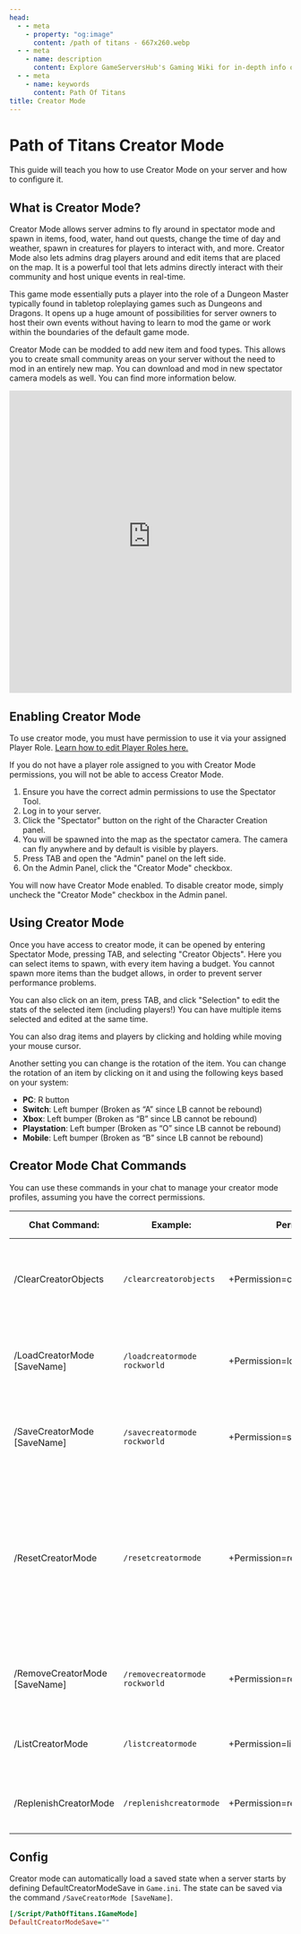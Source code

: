 ```yaml
---
head:
  - - meta
    - property: "og:image"
      content: /path of titans - 667x260.webp
  - - meta
    - name: description
      content: Explore GameServersHub's Gaming Wiki for in-depth info on Path of Titans. Find details on gameplay, features, and updates for the ultimate dino MMO adventure!
  - - meta
    - name: keywords
      content: Path Of Titans
title: Creator Mode
---
```


# Path of Titans Creator Mode

This guide will teach you how to use Creator Mode on your server and how to configure it.

## What is Creator Mode?

Creator Mode allows server admins to fly around in spectator mode and spawn in items, food, water, hand out quests, change the time of day and weather, spawn in creatures for players to interact with, and more. Creator Mode also lets admins drag players around and edit items that are placed on the map. It is a powerful tool that lets admins directly interact with their community and host unique events in real-time.

This game mode essentially puts a player into the role of a Dungeon Master typically found in tabletop roleplaying games such as Dungeons and Dragons. It opens up a huge amount of possibilities for server owners to host their own events without having to learn to mod the game or work within the boundaries of the default game mode.

Creator Mode can be modded to add new item and food types. This allows you to create small community areas on your server without the need to mod in an entirely new map. You can download and mod in new spectator camera models as well. You can find more information below.

<iframe width="100%" height="540" src="https://www.youtube-nocookie.com/embed/r1KtJ25ylz8?si=Nb4GVBIIJjI_xyG2" title="YouTube video player" frameborder="0" allow="accelerometer; autoplay; clipboard-write; encrypted-media; gyroscope; picture-in-picture; web-share" referrerpolicy="strict-origin-when-cross-origin" allowfullscreen></iframe>

## Enabling Creator Mode

To use creator mode, you must have permission to use it via your assigned Player Role. [Learn how to edit Player Roles here.](./path-of-titans-player-roles)

If you do not have a player role assigned to you with Creator Mode permissions, you will not be able to access Creator Mode.

1. Ensure you have the correct admin permissions to use the Spectator Tool.
2. Log in to your server.
3. Click the "Spectator" button on the right of the Character Creation panel.
4. You will be spawned into the map as the spectator camera. The camera can fly anywhere and by default is visible by players.
5. Press TAB and open the "Admin" panel on the left side.
6. On the Admin Panel, click the "Creator Mode" checkbox.

You will now have Creator Mode enabled. To disable creator mode, simply uncheck the "Creator Mode" checkbox in the Admin panel.

## Using Creator Mode

Once you have access to creator mode, it can be opened by entering Spectator Mode, pressing TAB, and selecting "Creator Objects". Here you can select items to spawn, with every item having a budget. You cannot spawn more items than the budget allows, in order to prevent server performance problems.

You can also click on an item, press TAB, and click "Selection" to edit the stats of the selected item (including players!) You can have multiple items selected and edited at the same time.

You can also drag items and players by clicking and holding while moving your mouse cursor.

<!-- insert creator mode image -->

Another setting you can change is the rotation of the item. You can change the rotation of an item by clicking on it and using the following keys based on your system:

- **PC**: R button
- **Switch**: Left bumper (Broken as “A” since LB cannot be rebound)
- **Xbox**: Left bumper (Broken as “B” since LB cannot be rebound)
- **Playstation**: Left bumper (Broken as “O” since LB cannot be rebound)
- **Mobile**: Left bumper (Broken as “B” since LB cannot be rebound)

## Creator Mode Chat Commands

You can use these commands in your chat to manage your creator mode profiles, assuming you have the correct permissions.

| Chat Command:                 | Example:                       | Permissions:                     | RCON Support:      | Action:                                                                                                                 |
| ----------------------------- | ------------------------------ | -------------------------------- | ------------------ | ----------------------------------------------------------------------------------------------------------------------- |
| /ClearCreatorObjects          | `/clearcreatorobjects`         | +Permission=clearcreatorobjects  | :heavy_check_mark: | Removes and refunds all placed Creator Mode Objects on the server.                                                      |
| /LoadCreatorMode [SaveName]   | `/loadcreatormode rockworld`   | +Permission=loadcreatormode      | :heavy_check_mark: | Loads the saved Creator Mode data from the specified save slot.                                                         |
| /SaveCreatorMode [SaveName]   | `/savecreatormode rockworld`   | +Permission=savecreatormode      | :heavy_check_mark: | Saves the Creator Mode data to the specified save slot.                                                                 |
| /ResetCreatorMode             | `/resetcreatormode`            | +Permission=resetcreatormode     | :heavy_check_mark: | Resets Creator Mode Objects to their default, removing placed objects and changing map objects to their original state. |
| /RemoveCreatorMode [SaveName] | `/removecreatormode rockworld` | +Permission=removecreatormode    | :heavy_check_mark: | Removes the Creator Move data from the specified save slot.                                                             |
| /ListCreatorMode              | `/listcreatormode`             | +Permission=listcreatormode      | :heavy_check_mark: | Lists the saved Creator Mode saves.                                                                                     |
| /ReplenishCreatorMode         | `/replenishcreatormode`        | +Permission=replenishcreatormode | :heavy_check_mark: | Replenishes all items on the map, excluding water.                                                                      |

## Config

Creator mode can automatically load a saved state when a server starts by defining DefaultCreatorModeSave in `Game.ini`. The state can be saved via the command `/SaveCreatorMode [SaveName]`.

```ini
[/Script/PathOfTitans.IGameMode]
DefaultCreatorModeSave=""
```
